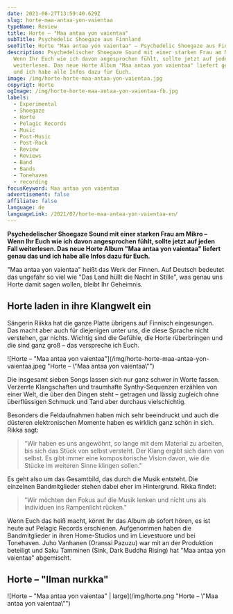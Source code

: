 ```yaml
---
date: 2021-08-27T13:59:40.629Z
slug: horte-maa-antaa-yon-vaientaa
typeName: Review
title: Horte – "Maa antaa yon vaientaa"
subTitle: Psychedelic Shoegaze aus Finnland
seoTitle: Horte "Maa antaa yon vaientaa" – Psychedelic Shoegaze aus Finnland
description: Psychedelischer Shoegaze Sound mit einer starken Frau am Mikro –
  Wenn Ihr Euch wie ich davon angesprochen fühlt, sollte jetzt auf jeden Fall
  weiterlesen. Das neue Horte Album "Maa antaa yon vaientaa" liefert genau das
  und ich habe alle Infos dazu für Euch.
image: /img/horte-horte-maa-antaa-yon-vaientaa.jpg
copyrigt: Horte
ogImage: /img/horte-horte-maa-antaa-yon-vaientaa-fb.jpg
labels:
  - Experimental
  - Shoegaze
  - Horte
  - Pelagic Records
  - Music
  - Post-Music
  - Post-Rock
  - Review
  - Reviews
  - Band
  - Bands
  - Tonehaven
  - recording
focusKeyword: Maa antaa yon vaientaa
advertisement: false
affiliate: false
language: de
languageLink: /2021/07/horte-maa-antaa-yon-vaientaa-en/
---
```

**Psychedelischer Shoegaze Sound mit einer starken Frau am Mikro – Wenn Ihr Euch wie ich davon angesprochen fühlt, sollte jetzt auf jeden Fall weiterlesen. Das neue Horte Album "Maa antaa yon vaientaa" liefert genau das und ich habe alle Infos dazu für Euch.**

"Maa antaa yon vaientaa" heißt das Werk der Finnen. Auf Deutsch bedeutet das ungefähr so viel wie "Das Land hüllt die Nacht in Stille", was genau uns Horte damit sagen wollen, bleibt Ihr Geheimnis.

## Horte laden in ihre Klangwelt ein

Sängerin Riikka hat die ganze Platte übrigens auf Finnisch eingesungen. Das macht aber auch für diejenigen unter uns, die diese Sprache nicht verstehen, gar nichts. Wichtig sind die Gefühle, die Horte rüberbringen und die sind ganz groß – das verspreche ich Euch.

![Horte – "Maa antaa yon vaientaa"](/img/horte-horte-maa-antaa-yon-vaientaa.jpeg "Horte – \\"Maa antaa yon vaientaa\\"")

Die insgesamt sieben Songs lassen sich nur ganz schwer in Worte fassen. Verzerrte Klangschaften  und traumhafte Synthy-Sequenzen erzählen von einer Welt, die über den Dingen steht – getragen und lässig zugleich ohne überflüssigen Schmuck und Tand aber durchaus vielschichtig.

Besonders die Feldaufnahmen haben mich sehr beeindruckt und auch die düsteren elektronischen Momente haben es wirklich ganz schön in sich. Rikka sagt:

> "Wir haben es uns angewöhnt, so lange mit dem Material zu arbeiten, bis sich das Stück von selbst versteht. Der Klang ergibt sich dann von selbst. Es gibt immer eine kompositorische Vision davon, wie die Stücke im weiteren Sinne klingen sollen."

Es geht also um das Gesamtbild, das durch die Musik entsteht. Die einzelnen Bandmitglieder stehen dabei eher im Hintergrund. Rikka findet:

> "Wir möchten den Fokus auf die Musik lenken und nicht uns als Individuen ins Rampenlicht rücken."

Wenn Euch das heiß macht, könnt Ihr das Album ab sofort hören, es ist heute auf Pelagic Records erschienen. Aufgenommen haben die Bandmitglieder in ihren Home-Studios und im Lievestuore und bei Tonehaven. Juho Vanhanen (Oranssi Pazuzu) war mit an der Produktion beteiligt und Saku Tamminen (Sink, Dark Buddha Rising) hat "Maa antaa yon vaientaa" abgemischt.

## Horte – "Ilman nurkka"

<YouTube id="yEnb51a2c_o" />

![Horte – "Maa antaa yon vaientaa" | large](/img/horte.png "Horte – \\"Maa antaa yon vaientaa\\"")